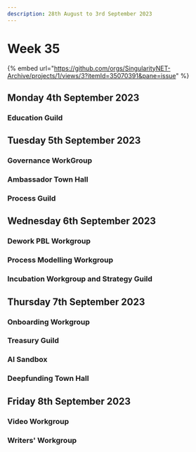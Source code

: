 ```yaml
---
description: 28th August to 3rd September 2023
---
```


# Week 35

{% embed url="https://github.com/orgs/SingularityNET-Archive/projects/1/views/3?itemId=35070391&pane=issue" %}


## Monday 4th September 2023 <a href="#docs-internal-guid-565643b2-7fff-f227-7377-f80e405da06c" id="docs-internal-guid-565643b2-7fff-f227-7377-f80e405da06c"></a>

### Education Guild

## Tuesday 5th September 2023

### Governance WorkGroup

### Ambassador Town Hall

### Process Guild

## Wednesday 6th September 2023

### Dework PBL Workgroup

### Process Modelling Workgroup

### Incubation Workgroup and Strategy Guild

## Thursday 7th September 2023

### Onboarding Workgroup

### Treasury Guild

### AI Sandbox

### Deepfunding Town Hall

## Friday 8th September 2023

### Video Workgroup

### Writers' Workgroup
